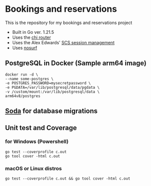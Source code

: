 # Bookings and reservations

This is the repository for my bookings and reservations project

- Built in Go ver. 1.21.5
- Uses the [chi router](https://github.com/go-chi/chi/v5)
- Uses the Alex Edwards' [SCS session management](https://github.com/alexedwards/scs/v2)
- Uses [nosurf](https://github.com/justinas/nosurf)


## PostgreSQL in Docker (Sample arm64 image)
```shell
docker run -d \
--name some-postgres \
-e POSTGRES_PASSWORD=mysecretpassword \
-e PGDATA=/var/lib/postgresql/data/pgdata \
-v /custom/mount:/var/lib/postgresql/data \
arm64v8/postgres
```

## [Soda](https://gobuffalo.io/documentation/database/pop/) for database migrations

## Unit test and Coverage
### for Windows (Powershell)
```shell
go test --coverprofile c.out
go tool cover -html c.out
```
### macOS or Linux distros
```shell
go test --coverprofile c.out && go tool cover -html c.out
```